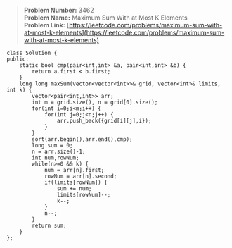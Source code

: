> **Problem Number:** 3462 <br>
> **Problem Name:** Maximum Sum With at Most K Elements <br>
> **Problem Link:** [https://leetcode.com/problems/maximum-sum-with-at-most-k-elements](https://leetcode.com/problems/maximum-sum-with-at-most-k-elements) <br>

    class Solution {
    public:
        static bool cmp(pair<int,int> &a, pair<int,int> &b) {
            return a.first < b.first;
        }
        long long maxSum(vector<vector<int>>& grid, vector<int>& limits, int k) {
            vector<pair<int,int>> arr;
            int m = grid.size(), n = grid[0].size();
            for(int i=0;i<m;i++) {
                for(int j=0;j<n;j++) {
                    arr.push_back({grid[i][j],i});
                }
            }
            sort(arr.begin(),arr.end(),cmp);
            long sum = 0;
            n = arr.size()-1;
            int num,rowNum;
            while(n>=0 && k) {
                num = arr[n].first;
                rowNum = arr[n].second;
                if(limits[rowNum]) {
                    sum += num;
                    limits[rowNum]--;
                    k--;
                }
                n--;
            }
            return sum;
        }
    };